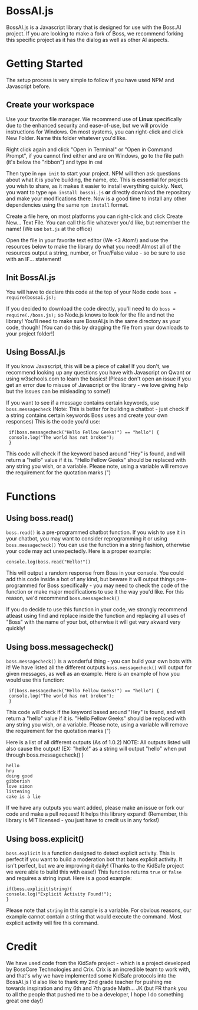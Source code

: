 # BossAI.js

BossAI.js is a Javascript library that is designed for use with the Boss.AI project. If you are looking to make a fork of Boss, we recommend forking this specific project as it has the dialog as well as other AI aspects.


# Getting Started

The setup process is very simple to follow if you have used NPM and Javascript before.

## Create your workspace

Use your favorite file manager. We recommend use of **Linux** specifically due to the enhanced security and ease-of-use, but we will provide instructions for Windows. On most systems, you can right-click and click New Folder. Name this folder whatever you'd like.

Right click again and click "Open in Terminal" or "Open in Command Prompt", if you cannot find either and are on Windows, go to the file path (it's below the "ribbon") and type in `cmd`

Then type in `npm init` to start your project. NPM will then ask questions about what it is you're building, the name, etc. This is essential for projects you wish to share, as it makes it easier to install everything quickly.
Next, you want to type `npm install bossai.js` **or** directly download the repository and make your modifications there. Now is a good time to install any other dependencies using the same `npm install` format.

Create a file here, on most platforms you can right-click and click Create New... Text File. You can call this file whatever you'd like, but remember the name! (We use `bot.js` at the office)

Open the file in your favorite text editor (We <3 Atom!) and use the resources below to make the library do what you need! Almost all of the resources output a string, number, or True/False value - so be sure to use with an IF... statement!
## Init BossAI.js

You will have to declare this code at the top of your Node code `boss = require(bossai.js); `

If you decided to download the code directly, you'll need to do `boss = require(./boss.js);` so Node.js knows to look for the file and not the library! You'll need to make sure BossAI.js in the same directory as your code, though! (You can do this by dragging the file from your downloads to your project folder!)

## Using BossAI.js

If you know Javascript, this will be a piece of cake! If you don't, we recommend looking up any questions you have with Javascript on Qwant or using w3schools.com to learn the basics! (Please don't open an issue if you get an error due to misuse of Javascript or the library - we love giving help but the issues can be misleading to some!)

If you want to see if a message contains certain keywords, use `boss.messagecheck` (Note: This is better for building a chatbot - just check if a string contains certain keywords Boss uses and create your own responses)
This is the code you'd use:

     if(boss.messagecheck("Hello Fellow Geeks!") == "hello") {
     console.log("The world has not broken");
     }
This code will check if the keyword based around "Hey" is found, and will return a "hello" value if it is. "Hello Fellow Geeks" should be replaced with any string you wish, or a variable. Please note, using a variable will remove the requirement for the quotation marks (")
#  Functions
## Using boss.read()
`boss.read()` is a pre-programmed chatbot function. If you wish to use it in your chatbot, you may want to consider reprogramming it or using `boss.messagecheck()`
You can use the function in a string fashion, otherwise your code may act unexpectedly. Here is a proper example:

    console.log(boss.read("Hello!"))
    
This will output a random response from Boss in your console. You could add this code inside a bot of any kind, but beware it will output things pre-programmed for Boss specifically - you may need to check the code of the function or make major modifications to use it the way you'd like. For this reason, we'd recommend `boss.messagecheck()`

If you do decide to use this function in your code, we strongly recommend atleast using find and replace inside the function and replacing all uses of "Boss" with the name of your bot, otherwise it will get very akward very quickly!
## Using boss.messagecheck()

`boss.messagecheck()` is a wonderful thing - you can build your own bots with it! We have listed all the different outputs `boss.messagecheck()` will output for given messages, as well as an example. 
Here is an example of how you would use this function:

     if(boss.messagecheck("Hello Fellow Geeks!") == "hello") {
     console.log("The world has not broken");
     }
This code will check if the keyword based around "Hey" is found, and will return a "hello" value if it is. "Hello Fellow Geeks" should be replaced with any string you wish, or a variable. Please note, using a variable will remove the requirement for the quotation marks (")

Here is a list of all different outputs (As of 1.0.2)
NOTE: All outputs listed will also cause the output! (EX: "hello!" as a string will output "hello" when put through boss.messagecheck() )

    hello
    hru
    doing good
    gibberish
    love simon
    listening
    cake is a lie
If we have any outputs you want added, please make an issue or fork our code and make a pull request! It helps this library expand! (Remember, this library is MIT licensed - you just have to credit us in any forks!)

## Using boss.explicit()
`boss.explicit` is a function designed to detect explicit activity. This is perfect if you want to build a moderation bot that bans explicit activity. It isn't perfect, but we are improving it daily! (Thanks to the KidSafe project we were able to build this with ease!)
This function returns `true` or `false` and requires a string input. Here is a good example:

    if(boss.explicit(string){ 
    console.log("Explicit Activity Found!"); 
    }
  Please note that `string` in this sample is a variable. For obvious reasons, our example cannot contain a string that would execute the command. Most explicit activity will fire this command. 

# Credit
We have used code from the KidSafe project - which is a project developed by BossCore Technologies and Crix. Crix is an incredible team to work with, and that's why we have implemented some KidSafe protocols into the BossAI.js
I'd also like to thank my 2nd grade teacher for pushing me towards inspiration and my 6th and 7th grade Math... JK
(but FR thank you to all the people that pushed me to be a developer, I hope I do something great one day!)
